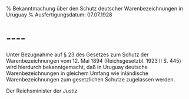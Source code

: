 % Bekanntmachung über den Schutz deutscher Warenbezeichnungen in Uruguay
% Ausfertigungsdatum: 07.07.1928
 
# ----

Unter Bezugnahme auf § 23 des Gesetzes zum Schutz der Warenbezeichnungen vom 12. Mai 1894 (Reichsgesetzbl. 1923 II S. 445) wird hierdurch bekanntgemacht, daß in Uruguay deutsche Warenbezeichnungen in gleichem Umfang wie inländische Warenbezeichnungen zum gesetzlichen Schutze zugelassen werden.   

Der Reichsminister der Justiz
